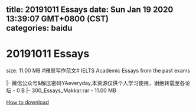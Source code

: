 
title: 20191011 Essays
date: Sun Jan 19 2020 13:39:07 GMT+0800 (CST)    
categories: baidu
---

# 20191011 Essays
size: 11.00 MB
 #雅思写作范文# IELTS Academic Essays from the past exams
 
|- 微信公众号&解压密码YAeveryday,本资源仅供个人学习使用，谢绝转载至各论坛 - 0 B
|- 300_Essays_Makkar.rar - 11.00 MB

[How to download](https://bpcam.bemobtrk.com/go/2ceec3aa-1ca2-46d6-b9ff-aaa5c184517c?jno=1338)